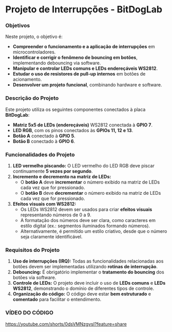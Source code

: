 # Projeto de Interrupções - BitDogLab

### Objetivos
Neste projeto, o objetivo é:
- **Compreender o funcionamento e a aplicação de interrupções** em microcontroladores.
- **Identificar e corrigir o fenômeno de bouncing em botões**, implementando debouncing via software.
- **Manipular e controlar LEDs comuns e LEDs endereçáveis WS2812**.
- **Estudar o uso de resistores de pull-up internos** em botões de acionamento.
- **Desenvolver um projeto funcional**, combinando hardware e software.

### Descrição do Projeto

Este projeto utiliza os seguintes componentes conectados à placa **BitDogLab**:

- **Matriz 5x5 de LEDs (endereçáveis)** WS2812 conectada à **GPIO 7**.
- **LED RGB**, com os pinos conectados às **GPIOs 11, 12 e 13**.
- **Botão A** conectado à **GPIO 5**.
- **Botão B** conectado à **GPIO 6**.

### Funcionalidades do Projeto

1. **LED vermelho piscando:** O LED vermelho do LED RGB deve piscar continuamente **5 vezes por segundo**.
2. **Incremento e decremento na matriz de LEDs:**
   - O **botão A** deve **incrementar** o número exibido na matriz de LEDs cada vez que for pressionado.
   - O **botão B** deve **decrementar** o número exibido na matriz de LEDs cada vez que for pressionado.
3. **Efeitos visuais com WS2812:**
   - Os LEDs WS2812 devem ser usados para criar **efeitos visuais** representando números de 0 a 9.
   - A formatação dos números deve ser clara, como caracteres em estilo digital (ex.: segmentos iluminados formando números).
   - Alternativamente, é permitido um estilo criativo, desde que o número seja claramente identificável.

### Requisitos do Projeto

1. **Uso de interrupções (IRQ):** Todas as funcionalidades relacionadas aos botões devem ser implementadas utilizando **rotinas de interrupção**.
2. **Debouncing:** É obrigatório implementar o **tratamento do bouncing** dos botões via software.
3. **Controle de LEDs:** O projeto deve incluir o uso de **LEDs comuns** e **LEDs WS2812**, demonstrando o domínio de diferentes tipos de controle.
4. **Organização do código:** O código deve estar **bem estruturado** e **comentado** para facilitar o entendimento.

### VÍDEO DO CÓDIGO

https://youtube.com/shorts/0dsVMNzgvsI?feature=share
